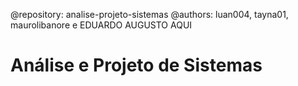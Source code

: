 @repository: analise-projeto-sistemas
@authors: luan004, tayna01, maurolibanore e EDUARDO AUGUSTO AQUI

# Análise e Projeto de Sistemas

